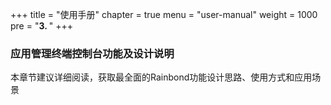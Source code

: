 +++
title = "使用手册"
chapter = true
menu = "user-manual"
weight = 1000
pre = "<b>3. </b>"
+++

### 应用管理终端控制台功能及设计说明

本章节建议详细阅读，获取最全面的Rainbond功能设计思路、使用方式和应用场景